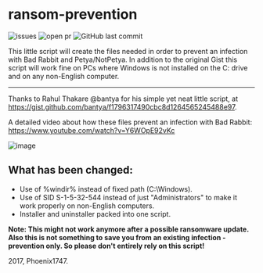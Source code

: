 # ransom-prevention
![issues](https://img.shields.io/github/issues/Phoenix1747/ransom-prevention.svg?style=flat-square) ![open pr](https://img.shields.io/github/issues-pr-raw/phoenix1747/ransom-prevention.svg?style=flat-square) ![GitHub last commit](https://img.shields.io/github/last-commit/phoenix1747/ransom-prevention.svg?style=flat-square)

This little script will create the files needed in order to prevent an infection with Bad Rabbit and Petya/NotPetya.
In addition to the original Gist this script will work fine on PCs where Windows is not installed on the C: drive and on any non-English computer.

---

Thanks to Rahul Thakare @bantya for his simple yet neat little script, at https://gist.github.com/bantya/f1796317490cbc8d1264565245488e97.

A detailed video about how these files prevent an infection with Bad Rabbit: https://www.youtube.com/watch?v=Y6WOpE92vKc

![image](https://phoenix1747.github.io/host/ransom.png)

## What has been changed:
* Use of %windir% instead of fixed path (C:\Windows\).
* Use of SID S-1-5-32-544 instead of just "Administrators" to make it work properly on non-English computers.
* Installer and uninstaller packed into one script.

**Note: This might not work anymore after a possible ransomware update. Also this is not something to save you from an existing infection - prevention only. So please don't entirely rely on this script!**

2017, Phoenix1747.
